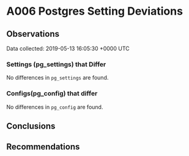 # A006 Postgres Setting Deviations #

## Observations ##
Data collected: 2019-05-13 16:05:30 +0000 UTC  

### Settings (pg_settings) that Differ ###

No differences in `pg_settings` are found.

### Configs(pg_config) that differ ###

No differences in `pg_config` are found.



## Conclusions ##


## Recommendations ##

